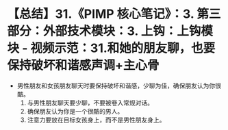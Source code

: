 # 【总结】31.《PIMP 核心笔记》：3. 第三部分：外部技术模块：3. 上钩：上钩模块 - 视频示范：31.和她的朋友聊，也要保持破坏和谐感声调+主心骨

-   男性朋友和女孩朋友聊天时要保持破坏和谐感，少聊为佳，确保朋友认为你很酷。
    1.  与男性朋友聊天要少聊，不要被卷入常规对话。
    2.  确保朋友认为你是一个很酷的男人。
    3.  注意力要放在目标女孩身上，而不是男性朋友身上。